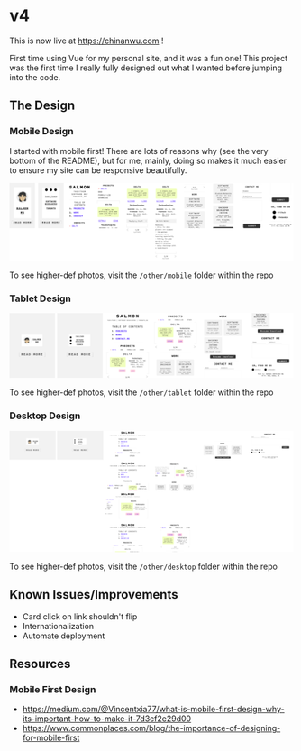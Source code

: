 # v4

This is now live at https://chinanwu.com !

First time using Vue for my personal site, and it was a fun one! This project was the first time I really fully designed out what I wanted before jumping into the code.

## The Design

### Mobile Design 
I started with mobile first! There are lots of reasons why (see the very bottom of the README), but for me, mainly, doing so makes it much easier to ensure my site can be responsive beautifully. 

![Screenshot](./other/mobile/mobile-overview.png "The mobile design journey")

To see higher-def photos, visit the `/other/mobile` folder within the repo

### Tablet Design 
![Screenshot](./other/tablet/tablet-overview.png "The tablet design journey")

To see higher-def photos, visit the `/other/tablet` folder within the repo

### Desktop Design 
![Screenshot](./other/desktop/desktop-overview.png "The desktop design journey")

To see higher-def photos, visit the `/other/desktop` folder within the repo

## Known Issues/Improvements
- Card click on link shouldn't flip
- Internationalization
- Automate deployment

## Resources

### Mobile First Design
- https://medium.com/@Vincentxia77/what-is-mobile-first-design-why-its-important-how-to-make-it-7d3cf2e29d00
- https://www.commonplaces.com/blog/the-importance-of-designing-for-mobile-first

